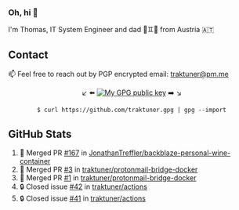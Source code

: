 ### Oh, hi 👋

I'm Thomas, IT System Engineer and dad 👶♊️👶 from Austria 🇦🇹

<!--
**traktuner/traktuner** is a ✨ _special_ ✨ repository because its `README.md` (this file) appears on your GitHub profile.

Here are some ideas to get you started:

- 🔭 I’m currently working on ...
- 🌱 I’m currently learning ...
- 👯 I’m looking to collaborate on ...
- 🤔 I’m looking for help with ...
- 💬 Ask me about ...
- 📫 How to reach me: ...
- 😄 Pronouns: ...
- ⚡ Fun fact: ...
-->

## Contact
📫 Feel free to reach out by PGP encrypted email:
traktuner@pm.me

<div align="center" markdown="1">

↙️ ⬅️ [![My GPG public key](https://img.shields.io/badge/PGP%20public%20key-6D4AFF?style=for-the-badge)](https://github.com/traktuner.gpg) ➡️ ↘️

```shell
$ curl https://github.com/traktuner.gpg | gpg --import
```

</div>

## GitHub Stats
<!--START_SECTION:activity-->
1. 🎉 Merged PR [#167](https://github.com/JonathanTreffler/backblaze-personal-wine-container/pull/167) in [JonathanTreffler/backblaze-personal-wine-container](https://github.com/JonathanTreffler/backblaze-personal-wine-container)
2. 🎉 Merged PR [#3](https://github.com/traktuner/protonmail-bridge-docker/pull/3) in [traktuner/protonmail-bridge-docker](https://github.com/traktuner/protonmail-bridge-docker)
3. 🎉 Merged PR [#1](https://github.com/traktuner/protonmail-bridge-docker/pull/1) in [traktuner/protonmail-bridge-docker](https://github.com/traktuner/protonmail-bridge-docker)
4. 🔒 Closed issue [#42](https://github.com/traktuner/actions/issues/42) in [traktuner/actions](https://github.com/traktuner/actions)
5. 🔒 Closed issue [#41](https://github.com/traktuner/actions/issues/41) in [traktuner/actions](https://github.com/traktuner/actions)
<!--END_SECTION:activity-->

<!--
![](https://github.com/traktuner/traktuner/blob/master/generated/overview.svg)
![](https://github.com/traktuner/traktuner/blob/master/generated/languages.svg)
-->
